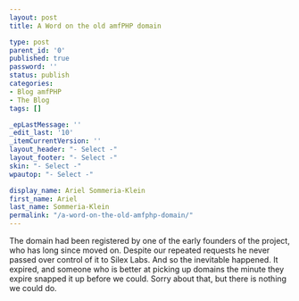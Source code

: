 ```yaml
---
layout: post
title: A Word on the old amfPHP domain

type: post
parent_id: '0'
published: true
password: ''
status: publish
categories:
- Blog amfPHP
- The Blog
tags: []

_epLastMessage: ''
_edit_last: '10'
_itemCurrentVersion: ''
layout_header: "- Select -"
layout_footer: "- Select -"
skin: "- Select -"
wpautop: "- Select -"

display_name: Ariel Sommeria-Klein
first_name: Ariel
last_name: Sommeria-Klein
permalink: "/a-word-on-the-old-amfphp-domain/"
---
```




The domain had been registered by one of the early founders of the project, who has long since moved on. Despite our repeated requests he never passed over control of it to Silex Labs. And so the inevitable happened. It expired, and someone who is better at picking up domains the minute they expire snapped it up before we could. Sorry about that, but there is nothing we could do.